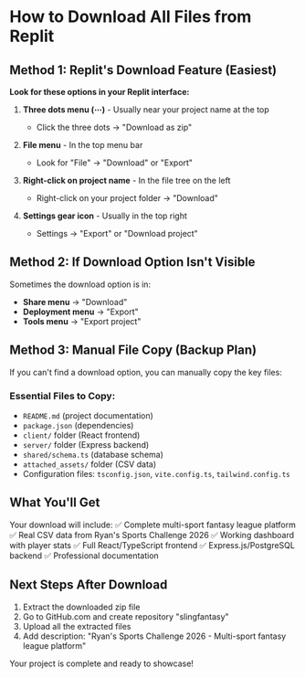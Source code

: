 # How to Download All Files from Replit

## Method 1: Replit's Download Feature (Easiest)

**Look for these options in your Replit interface:**

1. **Three dots menu (⋯)** - Usually near your project name at the top
   - Click the three dots → "Download as zip"

2. **File menu** - In the top menu bar
   - Look for "File" → "Download" or "Export"

3. **Right-click on project name** - In the file tree on the left
   - Right-click on your project folder → "Download"

4. **Settings gear icon** - Usually in the top right
   - Settings → "Export" or "Download project"

## Method 2: If Download Option Isn't Visible

Sometimes the download option is in:
- **Share menu** → "Download"
- **Deployment menu** → "Export"
- **Tools menu** → "Export project"

## Method 3: Manual File Copy (Backup Plan)

If you can't find a download option, you can manually copy the key files:

### Essential Files to Copy:
- `README.md` (project documentation)
- `package.json` (dependencies)
- `client/` folder (React frontend)
- `server/` folder (Express backend)
- `shared/schema.ts` (database schema)
- `attached_assets/` folder (CSV data)
- Configuration files: `tsconfig.json`, `vite.config.ts`, `tailwind.config.ts`

## What You'll Get

Your download will include:
✅ Complete multi-sport fantasy league platform
✅ Real CSV data from Ryan's Sports Challenge 2026
✅ Working dashboard with player stats
✅ Full React/TypeScript frontend
✅ Express.js/PostgreSQL backend
✅ Professional documentation

## Next Steps After Download

1. Extract the downloaded zip file
2. Go to GitHub.com and create repository "slingfantasy"
3. Upload all the extracted files
4. Add description: "Ryan's Sports Challenge 2026 - Multi-sport fantasy league platform"

Your project is complete and ready to showcase!